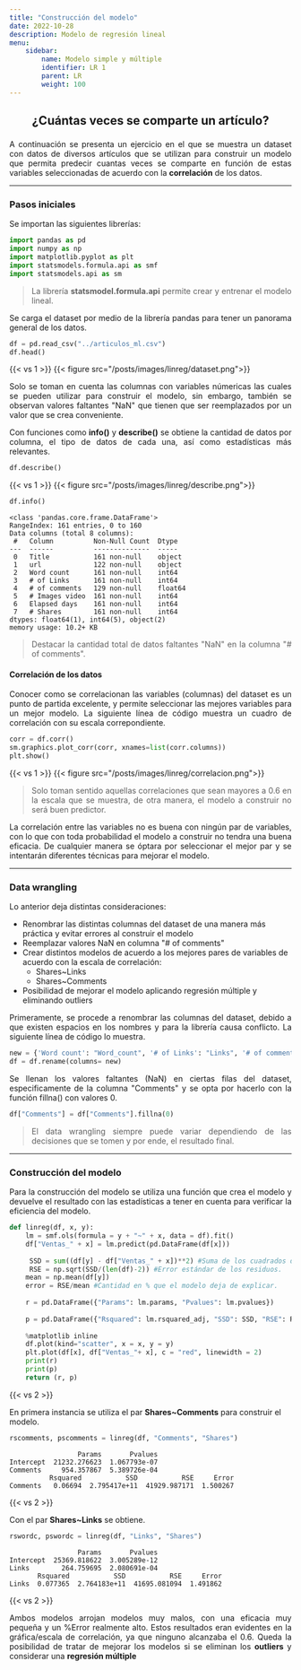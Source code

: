 ```yaml
---
title: "Construcción del modelo"
date: 2022-10-28
description: Modelo de regresión lineal
menu:
    sidebar:
        name: Modelo simple y múltiple
        identifier: LR 1
        parent: LR
        weight: 100
---
```


## <p align="center">¿Cuántas veces se comparte un artículo?</p>


<p align="justify">A continuación se presenta un ejercicio en el que se muestra un dataset con datos de diversos 
    artículos que se utilizan para construir un modelo que permita predecir cuantas veces se comparte en función de 
    estas variables seleccionadas de acuerdo con la <strong>correlación</strong> de los datos.</p>


***

### Pasos iniciales

<p align="justify">Se importan las siguientes librerías:</p>

```python
import pandas as pd
import numpy as np
import matplotlib.pyplot as plt
import statsmodels.formula.api as smf
import statsmodels.api as sm
```

> <p align="justify">La librería <strong>statsmodel.formula.api</strong> permite crear y entrenar el modelo lineal.</p>

<p align="justify">Se carga el dataset por medio de la librería pandas para tener un panorama general de los datos.</p>

```python
df = pd.read_csv("../articulos_ml.csv")
df.head()
```

{{< vs 1 >}}
{{< figure src="/posts/images/linreg/dataset.png">}}

<p align="justify">Solo se toman en cuenta las columnas con variables númericas las cuales se pueden utilizar para 
    construir el modelo, sin embargo, también se observan valores faltantes "NaN" que tienen que ser reemplazados 
    por un valor que se crea conveniente.</p>

<p align="justify">Con funciones como <strong>info()</strong> y <strong>describe()</strong> se obtiene la cantidad de 
    datos por columna, el tipo de datos de cada una, así como estadísticas más relevantes.</p>

```python
df.describe()
```

{{< vs 1 >}}
{{< figure src="/posts/images/linreg/describe.png">}}

```python
df.info()
```

    <class 'pandas.core.frame.DataFrame'>
    RangeIndex: 161 entries, 0 to 160
    Data columns (total 8 columns):
     #   Column          Non-Null Count  Dtype  
    ---  ------          --------------  -----  
     0   Title           161 non-null    object 
     1   url             122 non-null    object 
     2   Word count      161 non-null    int64  
     3   # of Links      161 non-null    int64  
     4   # of comments   129 non-null    float64
     5   # Images video  161 non-null    int64  
     6   Elapsed days    161 non-null    int64  
     7   # Shares        161 non-null    int64  
    dtypes: float64(1), int64(5), object(2)
    memory usage: 10.2+ KB

> <p align="justify">Destacar la cantidad total de datos faltantes "NaN" en la columna "# of comments".</p>

#### Correlación de los datos

<p align="justify">Conocer como se correlacionan las variables (columnas) del dataset es un punto de partida excelente, 
    y permite seleccionar las mejores variables para un mejor modelo. La siguiente línea de código muestra un cuadro 
    de correlación con su escala correpondiente.</p>

```python
corr = df.corr()
sm.graphics.plot_corr(corr, xnames=list(corr.columns))
plt.show()
```

{{< vs 1 >}}
{{< figure src="/posts/images/linreg/correlacion.png">}}

> <p align="justify">Solo toman sentido aquellas correlaciones que sean mayores a 0.6 en la escala que se muestra, de otra manera, el modelo a construir no será buen predictor.</p>

<p align="justify">La correlación entre las variables no es buena con ningún par de variables, con lo que con toda 
    probabilidad el modelo a construir no tendra una buena eficacia. De cualquier manera se óptara por seleccionar el mejor 
    par y se intentarán diferentes técnicas para mejorar el modelo.</p>

***

### Data wrangling 

<p align="justify">Lo anterior deja distintas consideraciones:

- Renombrar las distintas columnas del dataset de una manera más práctica y evitar errores al construir el modelo
- Reemplazar valores NaN en columna "# of comments"
- Crear distintos modelos de acuerdo a los mejores pares de variables de acuerdo con la escala de correlación:
    - Shares~Links 
    - Shares~Comments 
- Posibilidad de mejorar el modelo aplicando regresión múltiple y eliminando outliers
</p>

<p align="justify">Primeramente, se procede a renombrar las columnas del dataset, debido a que existen espacios en 
    los nombres y para la librería causa conflicto. La siguiente línea de código lo muestra.</p>

```python
new = {'Word count': "Word_count", '# of Links': "Links", '# of comments': "Comments", '# Images video': "Images_video", '# Shares': "Shares"}
df = df.rename(columns= new)
```
<p align="justify">Se llenan los valores faltantes (NaN) en ciertas filas del dataset, especificamente de 
    la columna "Comments" y se opta por hacerlo con la función fillna() con valores 0.</p>

```python
df["Comments"] = df["Comments"].fillna(0)
```
> <p align="justify">El data wrangling siempre puede variar dependiendo de las decisiones que se tomen y por ende, el resultado final.</p>

***

### Construcción del modelo

<p align="justify">Para la construcción del modelo se utiliza una función que crea el modelo y devuelve el resultado 
    con las estadísticas a tener en cuenta para verificar la eficiencia del modelo.</p>

```python
def linreg(df, x, y):
    lm = smf.ols(formula = y + "~" + x, data = df).fit()
    df["Ventas_" + x] = lm.predict(pd.DataFrame(df[x]))
        
     SSD = sum((df[y] - df["Ventas_" + x])**2) #Suma de los cuadrados de la diferencia.
     RSE = np.sqrt(SSD/(len(df)-2)) #Error estándar de los residuos.
    mean = np.mean(df[y])
    error = RSE/mean #Cantidad en % que el modelo deja de explicar.
        
    r = pd.DataFrame({"Params": lm.params, "Pvalues": lm.pvalues})
        
    p = pd.DataFrame({"Rsquared": lm.rsquared_adj, "SSD": SSD, "RSE": RSE, "Error": error}, index=[x])
        
    %matplotlib inline
    df.plot(kind="scatter", x = x, y = y)
    plt.plot(df[x], df["Ventas_"+ x], c = "red", linewidth = 2)
    print(r)
    print(p)
    return (r, p)
```
{{< vs 2 >}}
<p>En primera instancia se utiliza el par <strong>Shares~Comments</strong> para construir el modelo.</p>

```python
rscomments, pscomments = linreg(df, "Comments", "Shares")
```

                     Params       Pvalues
    Intercept  21232.276623  1.067793e-07
    Comments     954.357867  5.389726e-04
              Rsquared           SSD           RSE     Error
    Comments   0.06694  2.795417e+11  41929.987171  1.500267

{{< vs 2 >}}
<p>Con el par <strong>Shares~Links</strong> se obtiene.</p>

```python
rswordc, pswordc = linreg(df, "Links", "Shares")
```

                     Params       Pvalues
    Intercept  25369.818622  3.005289e-12
    Links        264.759695  2.080691e-04
           Rsquared           SSD           RSE     Error
    Links  0.077365  2.764183e+11  41695.081094  1.491862

{{< vs 2 >}}
<p align="justify">Ambos modelos arrojan modelos muy malos, con una eficacia muy pequeña y un %Error realmente alto. 
    Estos resultados eran evidentes en la gráfica/escala de correlación, ya que ninguno alcanzaba el 0.6. Queda la 
    posibilidad de tratar de mejorar los modelos si se eliminan los <strong>outliers</strong> y considerar una 
    <strong>regresión múltiple</strong></p>

